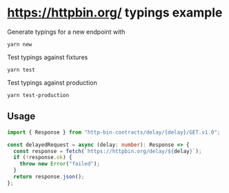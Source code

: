# https://httpbin.org/ typings example

Generate typings for a new endpoint with

`yarn new`

Test typings against fixtures

`yarn test`

Test typings against production

`yarn test-production`

## Usage

```ts
import { Response } from "http-bin-contracts/delay/{delay}/GET.v1.0";

const delayedRequest = async (delay: number): Response => {
  const response = fetch(`https://httpbin.org/delay/${delay}`);
  if (!response.ok) {
    throw new Error("failed");
  }
  return response.json();
};
```
